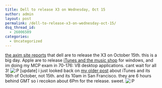 ```yaml
---
title: Dell to release X3 on Wednesday, Oct 15
author: admin
layout: post
permalink: /dell-to-release-x3-on-wednesday-oct-15/
dsq_thread_id:
  - 26006509
categories:
  - Uncategorized
---
```

[the axim site reports][1] that dell are to release the X3 on October 15th. this is a big day. Apple are to release [iTunes and the music shop][2] for windows, and im doing my MCP exam in 70-176: VB desktop applications. cant wait for all 3! <img src="http://blog.lotas-smartman.net/wp-includes/images/smilies/icon_razz.gif" alt=":P" class="wp-smiley" /> [update] i just looked back on [my older post][3] about iTunes and its 16th of October, not 15th. and its 10am in San Francisco. they are 6 hours behind GMT so i recokon about 6Pm for the release. sweet. <img src="http://blog.lotas-smartman.net/wp-includes/images/smilies/icon_razz.gif" alt=":P" class="wp-smiley" />

 [1]: http://www.aximsite.com/showarticle.php?s=9daf0d0c466f14e74651ff96414b1e5c&threadid=24537
 [2]: http://www.apple.com/itunes
 [3]: http://blog.lotas-smartman.net/archives/000941.php#000941